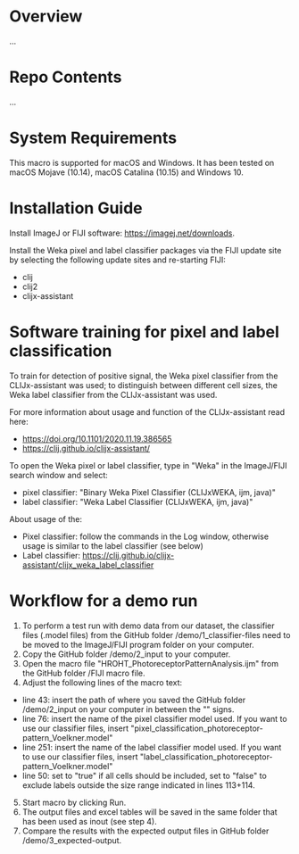 # Overview
...

# Repo Contents
...

# System Requirements
This macro is supported for macOS and Windows. It has been tested on macOS Mojave (10.14), macOS Catalina (10.15) and Windows 10.

# Installation Guide
Install ImageJ or FIJI software: https://imagej.net/downloads.

Install the Weka pixel and label classifier packages via the FIJI update site by selecting the following update sites and re-starting FIJI:
- clij
- clij2
- clijx-assistant

# Software training for pixel and label classification
To train for detection of positive signal, the Weka pixel classifier from the CLIJx-assistant was used; to distinguish between different cell sizes, the Weka label classifier from the CLIJx-assistant was used.

For more information about usage and function of the CLIJx-assistant read here: 
- https://doi.org/10.1101/2020.11.19.386565
- https://clij.github.io/clijx-assistant/

To open the Weka pixel or label classifier, type in "Weka" in the ImageJ/FIJI search window and select:
- pixel classifier: "Binary Weka Pixel Classifier (CLIJxWEKA, ijm, java)"
- label classifier: "Weka Label Classifier (CLIJxWEKA, ijm, java)"

About usage of the:
- Pixel classifier: follow the commands in the Log window, otherwise usage is similar to the label classifier (see below)
- Label classifier: https://clij.github.io/clijx-assistant/clijx_weka_label_classifier

# Workflow for a demo run
1. To perform a test run with demo data from our dataset, the classifier files (.model files) from the GitHub folder /demo/1_classifier-files need to be moved to the ImageJ/FIJI program folder on your computer.
2. Copy the GitHub folder /demo/2_input to your computer.
3. Open the macro file "HROHT_PhotoreceptorPatternAnalysis.ijm" from the GitHub folder /FIJI macro file.
4. Adjust the following lines of the macro text:
- line 43: insert the path of where you saved the GitHub folder /demo/2_input on your computer in between the "" signs.
- line 76: insert the name of the pixel classifier model used. If you want to use our classifier files, insert "pixel_classification_photoreceptor-pattern_Voelkner.model"
- line 251: insert the name of the label classifier model used. If you want to use our classifier files, insert "label_classification_photoreceptor-pattern_Voelkner.model"
- line 50: set to "true" if all cells should be included, set to "false" to exclude labels outside the size range indicated in lines 113+114.
5. Start macro by clicking Run.
6. The output files and excel tables will be saved in the same folder that has been used as inout (see step 4).
7. Compare the results with the expected output files in GitHub folder /demo/3_expected-output.


